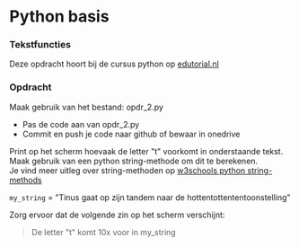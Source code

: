 # Python basis

### Tekstfuncties
Deze opdracht hoort bij de cursus python op [edutorial.nl](https://www.edutorial.nl/course/python)

### Opdracht
Maak gebruik van het bestand: opdr_2.py
* Pas de code aan van opdr_2.py
* Commit en push je code naar github of bewaar in onedrive

Print op het scherm hoevaak de letter "t" voorkomt in onderstaande tekst.  
Maak gebruik van een python string-methode om dit te berekenen.  
Je vind meer uitleg over string-methoden op [w3schools python string-methods](https://www.w3schools.com/python/python_ref_string.asp)

`my_string` = "Tinus gaat op zijn tandem naar de hottentottententoonstelling"  

Zorg ervoor dat de volgende zin op het scherm verschijnt:

> De letter "t" komt 10x voor in my_string


